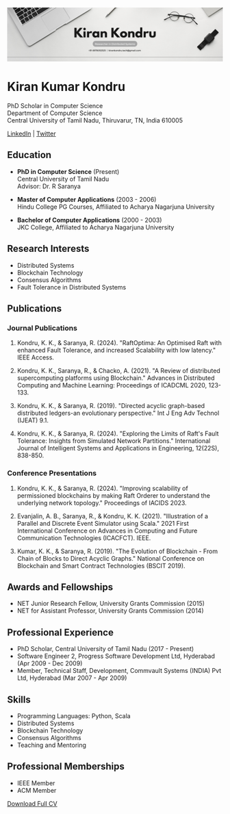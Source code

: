 
![My Profile Pic](/Banner.png)

# Kiran Kumar Kondru

PhD Scholar in Computer Science  
Department of Computer Science  
Central University of Tamil Nadu, Thiruvarur, TN, India 610005

[LinkedIn](https://www.linkedin.com/in/kirankumarkondru/) | [Twitter](https://twitter.com/KiranKondru2)

## Education

- **PhD in Computer Science** (Present)  
  Central University of Tamil Nadu  
  Advisor: Dr. R Saranya

- **Master of Computer Applications** (2003 - 2006)  
  Hindu College PG Courses, Affiliated to Acharya Nagarjuna University

- **Bachelor of Computer Applications** (2000 - 2003)  
  JKC College, Affiliated to Acharya Nagarjuna University

## Research Interests

- Distributed Systems
- Blockchain Technology
- Consensus Algorithms
- Fault Tolerance in Distributed Systems

## Publications

### Journal Publications

1. Kondru, K. K., & Saranya, R. (2024). "RaftOptima: An Optimised Raft with enhanced Fault Tolerance, and increased Scalability with low latency." IEEE Access.

2. Kondru, K. K., Saranya, R., & Chacko, A. (2021). "A Review of distributed supercomputing platforms using Blockchain." Advances in Distributed Computing and Machine Learning: Proceedings of ICADCML 2020, 123-133.

3. Kondru, K. K., & Saranya, R. (2019). "Directed acyclic graph-based distributed ledgers-an evolutionary perspective." Int J Eng Adv Technol (IJEAT) 9.1.

4. Kondru, K. K., & Saranya, R. (2024). "Exploring the Limits of Raft's Fault Tolerance: Insights from Simulated Network Partitions." International Journal of Intelligent Systems and Applications in Engineering, 12(22S), 838-850.

### Conference Presentations

1. Kondru, K. K., & Saranya, R. (2024). "Improving scalability of permissioned blockchains by making Raft Orderer to understand the underlying network topology." Proceedings of IACIDS 2023.

2. Evanjalin, A. B., Saranya, R., & Kondru, K. K. (2021). "Illustration of a Parallel and Discrete Event Simulator using Scala." 2021 First International Conference on Advances in Computing and Future Communication Technologies (ICACFCT). IEEE.

3. Kumar, K. K., & Saranya, R. (2019). "The Evolution of Blockchain - From Chain of Blocks to Direct Acyclic Graphs." National Conference on Blockchain and Smart Contract Technologies (BSCIT 2019).

## Awards and Fellowships

- NET Junior Research Fellow, University Grants Commission (2015)
- NET for Assistant Professor, University Grants Commission (2014)

## Professional Experience

- PhD Scholar, Central University of Tamil Nadu (2017 - Present)
- Software Engineer 2, Progress Software Development Ltd, Hyderabad (Apr 2009 - Dec 2009)
- Member, Technical Staff, Development, Commvault Systems (INDIA) Pvt Ltd, Hyderabad (Mar 2007 - Apr 2009)

## Skills

- Programming Languages: Python, Scala
- Distributed Systems
- Blockchain Technology
- Consensus Algorithms
- Teaching and Mentoring

## Professional Memberships

- IEEE Member
- ACM Member

[Download Full CV](link-to-your-cv.pdf)
